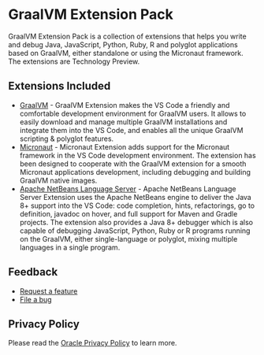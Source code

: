 # GraalVM Extension Pack

GraalVM Extension Pack is a collection of extensions that helps you write and debug Java, JavaScript, Python, Ruby, R and polyglot applications based on GraalVM, either standalone or using the Micronaut framework.
The extensions are Technology Preview.

## Extensions Included

* [GraalVM](https://marketplace.visualstudio.com/items?itemName=oracle-labs-graalvm.graalvm) - GraalVM Extension makes the VS Code a friendly and comfortable development environment for GraalVM users. It allows to easily download and manage multiple GraalVM installations and integrate them into the VS Code, and enables all the unique GraalVM scripting & polyglot features.
* [Micronaut](https://marketplace.visualstudio.com/items?itemName=oracle-labs-graalvm.micronaut) - Micronaut Extension adds support for the Micronaut framework in the VS Code development environment. The extension has been designed to cooperate with the GraalVM extension for a smooth Micronaut applications development, including debugging and building GraalVM native images.
* [Apache NetBeans Language Server](https://marketplace.visualstudio.com/items?itemName=asf.apache-netbeans-java) - Apache NetBeans Language Server Extension uses the Apache NetBeans engine to deliver the Java 8+ support into the VS Code: code completion, hints, refactorings, go to definition, javadoc on hover, and full support for Maven and Gradle projects. The extension also provides a Java 8+ debugger which is also capable of debugging JavaScript, Python, Ruby or R programs running on the GraalVM, either single-language or polyglot, mixing multiple languages in a single program.

## Feedback

* [Request a feature](https://github.com/graalvm/vscode-extensions/issues/new?labels=enhancement)
* [File a bug](https://github.com/graalvm/vscode-extensions/issues/new?labels=bug)

## Privacy Policy

Please read the [Oracle Privacy Policy](https://www.oracle.com/legal/privacy/privacy-policy.html) to learn more.
